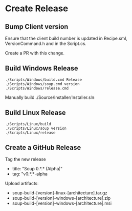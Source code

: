 # Create Release

## Bump Client version
Ensure that the client build number is updated in Recipe.sml, VersionCommand.h and in the Script.cs.

Create a PR with this change.

## Build Windows Release
```
./Scripts/Windows/build.cmd Release
./Scripts/Windows/soup.cmd version
./Scripts/Windows/release.cmd
```

Manually build ./Source/Installer/Installer.sln

## Build Linux Release
```
./Scripts/Linux/build
./Scripts/Linux/soup version
./Scripts/Linux/release
```

## Create a GitHub Release
Tag the new release
* title: "Soup 0.\*.\* (Alpha)"
* tag: "v0.\*.\*-alpha

Upload artifacts:
* soup-build-[version]-linux-[architecture].tar.gz
* soup-build-[version]-windows-[architecture].zip
* soup-build-[version]-windows-[architecture].msi